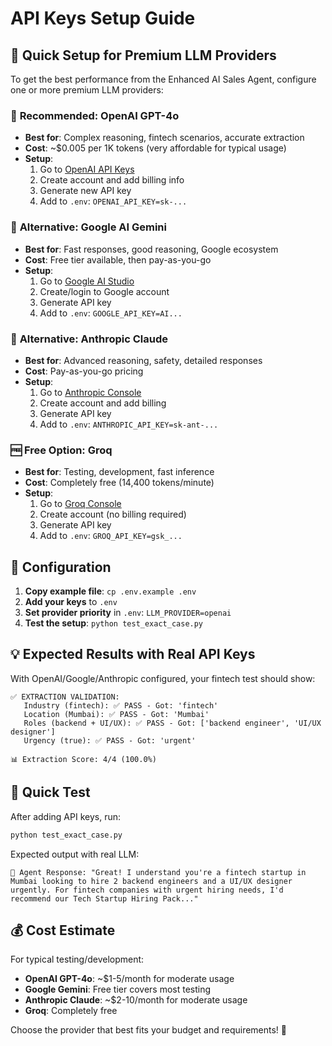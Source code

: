# API Keys Setup Guide

## 🚀 Quick Setup for Premium LLM Providers

To get the best performance from the Enhanced AI Sales Agent, configure one or more premium LLM providers:

### 🥇 **Recommended: OpenAI GPT-4o** 
- **Best for**: Complex reasoning, fintech scenarios, accurate extraction
- **Cost**: ~$0.005 per 1K tokens (very affordable for typical usage)
- **Setup**: 
  1. Go to [OpenAI API Keys](https://platform.openai.com/api-keys)
  2. Create account and add billing info
  3. Generate new API key
  4. Add to `.env`: `OPENAI_API_KEY=sk-...`

### 🥈 **Alternative: Google AI Gemini**
- **Best for**: Fast responses, good reasoning, Google ecosystem
- **Cost**: Free tier available, then pay-as-you-go
- **Setup**:
  1. Go to [Google AI Studio](https://aistudio.google.com/app/apikey)
  2. Create/login to Google account
  3. Generate API key
  4. Add to `.env`: `GOOGLE_API_KEY=AI...`

### 🥉 **Alternative: Anthropic Claude**
- **Best for**: Advanced reasoning, safety, detailed responses
- **Cost**: Pay-as-you-go pricing
- **Setup**:
  1. Go to [Anthropic Console](https://console.anthropic.com/settings/keys)
  2. Create account and add billing
  3. Generate API key
  4. Add to `.env`: `ANTHROPIC_API_KEY=sk-ant-...`

### 🆓 **Free Option: Groq**
- **Best for**: Testing, development, fast inference
- **Cost**: Completely free (14,400 tokens/minute)
- **Setup**:
  1. Go to [Groq Console](https://console.groq.com/keys)
  2. Create account (no billing required)
  3. Generate API key
  4. Add to `.env`: `GROQ_API_KEY=gsk_...`

## 🔧 Configuration

1. **Copy example file**: `cp .env.example .env`
2. **Add your keys** to `.env`
3. **Set provider priority** in `.env`: `LLM_PROVIDER=openai`
4. **Test the setup**: `python test_exact_case.py`

## 💡 Expected Results with Real API Keys

With OpenAI/Google/Anthropic configured, your fintech test should show:

```
✅ EXTRACTION VALIDATION:
   Industry (fintech): ✅ PASS - Got: 'fintech'
   Location (Mumbai): ✅ PASS - Got: 'Mumbai'  
   Roles (backend + UI/UX): ✅ PASS - Got: ['backend engineer', 'UI/UX designer']
   Urgency (true): ✅ PASS - Got: 'urgent'

📊 Extraction Score: 4/4 (100.0%)
```

## 🎯 Quick Test

After adding API keys, run:
```bash
python test_exact_case.py
```

Expected output with real LLM:
```
🤖 Agent Response: "Great! I understand you're a fintech startup in Mumbai looking to hire 2 backend engineers and a UI/UX designer urgently. For fintech companies with urgent hiring needs, I'd recommend our Tech Startup Hiring Pack..."
```

## 💰 Cost Estimate

For typical testing/development:
- **OpenAI GPT-4o**: ~$1-5/month for moderate usage
- **Google Gemini**: Free tier covers most testing
- **Anthropic Claude**: ~$2-10/month for moderate usage
- **Groq**: Completely free

Choose the provider that best fits your budget and requirements! 🚀
